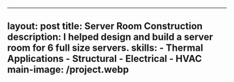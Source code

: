   ---
  layout: post
  title: Server Room Construction
  description:  I helped design and build a server room for 6 full size servers.
  skills: 
    - Thermal Applications
    - Structural
    - Electrical
    - HVAC
  main-image: /project.webp 
  ---

  
